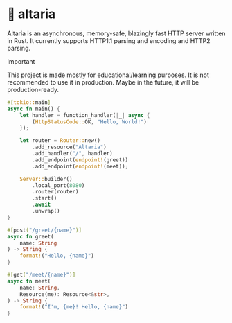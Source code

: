 # 🌌️ altaria

Altaria is an asynchronous, memory-safe, blazingly fast HTTP server written in Rust. It currently supports HTTP1.1 parsing and encoding and HTTP2 parsing.

> [!IMPORTANT]  
> This project is made mostly for educational/learning purposes. It is not recommended to use it in production. Maybe in the future, it will be production-ready.

```rust
#[tokio::main]
async fn main() {
    let handler = function_handler(|_| async {
        (HttpStatusCode::OK, "Hello, World!")
    });

    let router = Router::new()
        .add_resource("Altaria")
        .add_handler("/", handler)
        .add_endpoint(endpoint!(greet))
        .add_endpoint(endpoint!(meet));

    Server::builder()
        .local_port(8080)
        .router(router)
        .start()
        .await
        .unwrap()
}

#[post("/greet/{name}")]
async fn greet(
    name: String
) -> String {
    format!("Hello, {name}")
}

#[get("/meet/{name}")]
async fn meet(
    name: String,
    Resource(me): Resource<&str>,
) -> String {
    format!("I'm, {me}! Hello, {name}")
}
```
